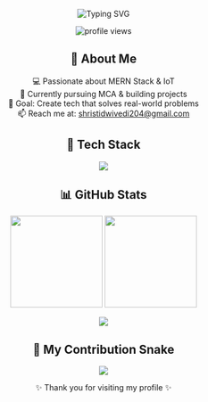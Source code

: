 <!-- Banner -->
<p align="center">
  <img src="https://readme-typing-svg.herokuapp.com?font=Fira+Code&size=30&pause=1000&color=00F7FF&center=true&vCenter=true&width=500&lines=Hi+I'm+Shristi+👋;Full+Stack+Developer;IoT+%26+ESP32+Projects;Lifelong+Learner+🚀" alt="Typing SVG" />
</p>

<!-- Profile Views -->
<p align="center">
  <img src="https://komarev.com/ghpvc/?username=YourUserName&label=Profile%20Views&color=blueviolet&style=flat" alt="profile views" /> 
</p>

<!-- About Me -->
<h2 align="center">💫 About Me</h2>
<p align="center">
  💻 Passionate about MERN Stack & IoT <br>
  🌱 Currently pursuing MCA & building projects <br>
  🎯 Goal: Create tech that solves real-world problems <br>
  📫 Reach me at: <a href="mailto:youremail@example.com">shristidwivedi204@gmail.com</a>
</p>

<!-- Tech Stack -->
<h2 align="center">🚀 Tech Stack</h2>
<p align="center">
  <img src="https://skillicons.dev/icons?i=html,css,js,react,nodejs,express,mongodb,python,c,c#,git,linux" />
</p>

<!-- Stats -->
<h2 align="center">📊 GitHub Stats</h2>
<p align="center">
  <img src="https://github-readme-stats.vercel.app/api?username=Shristi-Dwivedi&show_icons=true&theme=tokyonight" height="165" />
  <img src="https://github-readme-stats.vercel.app/api/top-langs/?username=Shristi-Dwivedi&layout=compact&theme=tokyonight" height="165" />
</p>
<p align="center">
  <img src="https://github-readme-streak-stats.herokuapp.com?user=Shristi-Dwivedi&theme=tokyonight&date_format=M%20j%5B%2C%20Y%5D" />
</p>

<!-- Snake Animation -->
<h2 align="center">🐍 My Contribution Snake</h2>
<p align="center">
  <img src="https://github.com/YourUserName/YourUserName/blob/output/github-contribution-grid-snake.svg" />
</p>

<!-- Footer -->
<p align="center">✨ Thank you for visiting my profile ✨</p>
